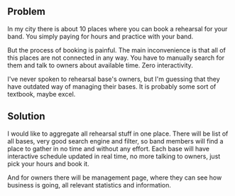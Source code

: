 ## Problem

In my city there is about 10 places where you can book a rehearsal for your band. You simply paying for hours and practice with your band.

But the process of booking is painful. The main inconvenience is that all of this places are not connected in any way. You have to manually search for them and talk to owners about available time. Zero interactivity.

I've never spoken to rehearsal base's owners, but I'm guessing that they have outdated way of managing their bases. It is probably some sort of textbook, maybe excel.

## Solution

I would like to aggregate all rehearsal stuff in one place. There will be list of all bases, very good search engine and filter, so band members will find a place to gather in no time and without any effort. Each base will have interactive schedule updated in real time, no more talking to owners, just pick your hours and book it. 

And for owners there will be management page, where they can see how business is going, all relevant statistics and information.

